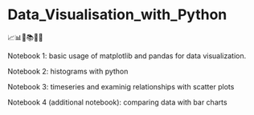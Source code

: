 # Data_Visualisation_with_Python
📈📊🏫📚📐📏

Notebook 1: basic usage of matplotlib and pandas for data visualization.

Notebook 2: histograms with python 

Notebook 3: timeseries and examinig relationships with scatter plots

Notebook 4 (additional notebook): comparing data with bar charts
